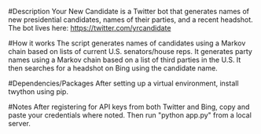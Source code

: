 #Description
Your New Candidate is a Twitter bot that generates names of new presidential candidates, names of their parties, and a recent headshot. The bot lives here: https://twitter.com/yrcandidate

#How it works
The script generates names of candidates using a Markov chain based on lists of current U.S. senators/house reps. It generates party names using a Markov chain based on a list of third parties in the U.S. It then searches for a headshot on Bing using the candidate name.

#Dependencies/Packages
After setting up a virtual environment, install twython using pip.

#Notes
After registering for API keys from both Twitter and Bing, copy and paste your credentials where noted. Then run "python app.py" from a local server.
